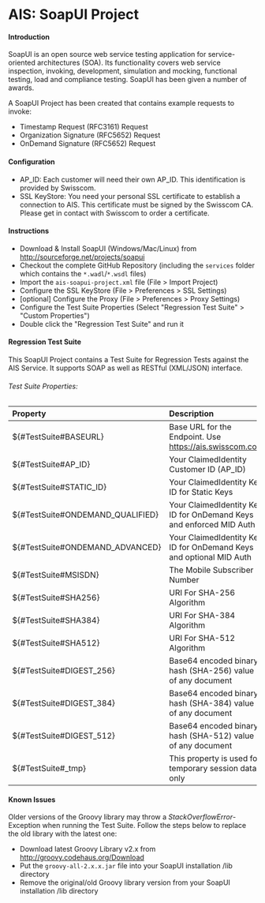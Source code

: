 AIS: SoapUI Project
======

#### Introduction

SoapUI is an open source web service testing application for service-oriented architectures (SOA). Its functionality covers web service inspection, invoking, development, simulation and mocking, functional testing, load and compliance testing. SoapUI has been given a number of awards.

A SoapUI Project has been created that contains example requests to invoke:
* Timestamp Request (RFC3161) Request
* Organization Signature (RFC5652) Request
* OnDemand Signature (RFC5652) Request

#### Configuration

* AP_ID: Each customer will need their own AP_ID. This identification is provided by Swisscom.
* SSL KeyStore: You need your personal SSL certificate to establish a connection to AIS. This certificate must be signed by the Swisscom CA. Please get in contact with Swisscom to order a certificate.

#### Instructions

* Download & Install SoapUI (Windows/Mac/Linux) from http://sourceforge.net/projects/soapui
* Checkout the complete GitHub Repository (including the `services` folder which contains the `*.wadl`/`*.wsdl` files)
* Import the `ais-soapui-project.xml` file (File > Import Project)
* Configure the SSL KeyStore (File > Preferences > SSL Settings)
* [optional] Configure the Proxy (File > Preferences > Proxy Settings)
* Configure the Test Suite Properties (Select "Regression Test Suite" > "Custom Properties")
* Double click the "Regression Test Suite" and run it


#### Regression Test Suite

This SoapUI Project contains a Test Suite for Regression Tests against the AIS Service.
It supports SOAP as well as RESTful (XML/JSON) interface.

###### Test Suite Properties:

| Property | Description |
| :------------- | :------------- |
${#TestSuite#BASEURL}|Base URL for the Endpoint. Use https://ais.swisscom.com
${#TestSuite#AP_ID}|Your ClaimedIdentity Customer ID (AP_ID)
${#TestSuite#STATIC_ID}|Your ClaimedIdentity Key ID for Static Keys
${#TestSuite#ONDEMAND_QUALIFIED}|Your ClaimedIdentity Key ID for OnDemand Keys and enforced MID Auth
${#TestSuite#ONDEMAND_ADVANCED}|Your ClaimedIdentity Key ID for OnDemand Keys and optional MID Auth
${#TestSuite#MSISDN}|The Mobile Subscriber Number
${#TestSuite#SHA256}|URI For SHA-256 Algorithm
${#TestSuite#SHA384}|URI For SHA-384 Algorithm
${#TestSuite#SHA512}|URI For SHA-512 Algorithm
${#TestSuite#DIGEST_256}|Base64 encoded binary hash (SHA-256) value of any document
${#TestSuite#DIGEST_384}|Base64 encoded binary hash (SHA-384) value of any document
${#TestSuite#DIGEST_512}|Base64 encoded binary hash (SHA-512) value of any document
${#TestSuite#_tmp}|This property is used for temporary session data only

#### Known Issues

Older versions of the Groovy library may throw a _StackOverflowError_-Exception when running the Test Suite. Follow the steps below to replace the old library with the latest one:
* Download latest Groovy Library v2.x from http://groovy.codehaus.org/Download
* Put the ```groovy-all-2.x.x.jar``` file into your SoapUI installation /lib directory
* Remove the original/old Groovy library version from your SoapUI installation /lib directory
